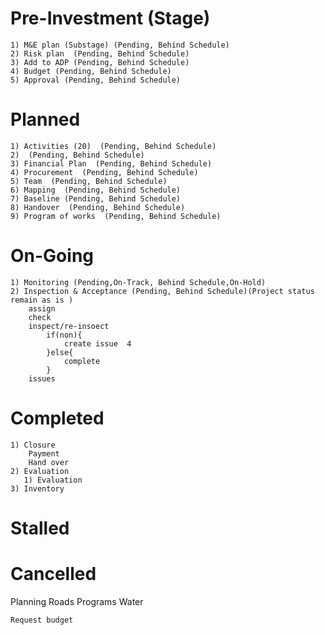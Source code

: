 # Pre-Investment  (Stage)
    1) M&E plan (Substage) (Pending, Behind Schedule)
    2) Risk plan  (Pending, Behind Schedule)
    3) Add to ADP (Pending, Behind Schedule)
    4) Budget (Pending, Behind Schedule)
    5) Approval (Pending, Behind Schedule)
# Planned
    1) Activities (20)  (Pending, Behind Schedule)
    2)  (Pending, Behind Schedule)
    3) Financial Plan  (Pending, Behind Schedule)
    4) Procurement  (Pending, Behind Schedule)
    5) Team  (Pending, Behind Schedule)
    6) Mapping  (Pending, Behind Schedule)
    7) Baseline (Pending, Behind Schedule)
    8) Handover  (Pending, Behind Schedule)
    9) Program of works  (Pending, Behind Schedule)
# On-Going
    1) Monitoring (Pending,On-Track, Behind Schedule,On-Hold)
    2) Inspection & Acceptance (Pending, Behind Schedule)(Project status remain as is )
        assign
        check
        inspect/re-insoect
            if(non){
                create issue  4
            }else{
                complete
            }
        issues

# Completed
    1) Closure
        Payment
        Hand over
    2) Evaluation
       1) Evaluation
    3) Inventory
# Stalled
# Cancelled



Planning
    Roads
        Programs
    Water


    Request budget
